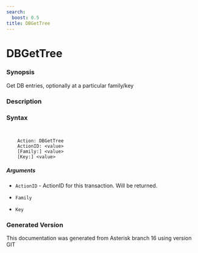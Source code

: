 ```yaml
---
search:
  boost: 0.5
title: DBGetTree
---
```


# DBGetTree

### Synopsis

Get DB entries, optionally at a particular family/key

### Description


### Syntax


```


    Action: DBGetTree
    ActionID: <value>
    [Family:] <value>
    [Key:] <value>

```
##### Arguments


* `ActionID` - ActionID for this transaction. Will be returned.<br>

* `Family`

* `Key`


### Generated Version

This documentation was generated from Asterisk branch 16 using version GIT 